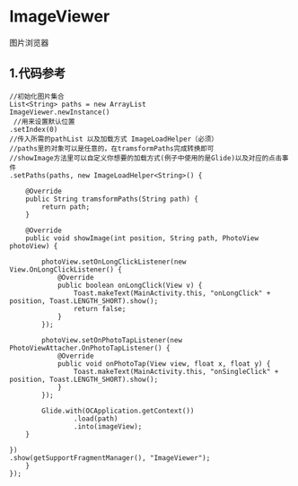 # ImageViewer
图片浏览器
## 1.代码参考
    //初始化图片集合
    List<String> paths = new ArrayList
    ImageViewer.newInstance()
     //用来设置默认位置
    .setIndex(0)
    //传入所需的pathList 以及加载方式 ImageLoadHelper（必须）
    //paths里的对象可以是任意的，在tramsformPaths完成转换即可
    //showImage方法里可以自定义你想要的加载方式(例子中使用的是Glide)以及对应的点击事件
    .setPaths(paths, new ImageLoadHelper<String>() {

        @Override
        public String tramsformPaths(String path) {
            return path;
        }

        @Override
        public void showImage(int position, String path, PhotoView photoView) {

            photoView.setOnLongClickListener(new View.OnLongClickListener() {
                @Override
                public boolean onLongClick(View v) {
                    Toast.makeText(MainActivity.this, "onLongClick" + position, Toast.LENGTH_SHORT).show();
                    return false;
                }
            });

            photoView.setOnPhotoTapListener(new PhotoViewAttacher.OnPhotoTapListener() {
                @Override
                public void onPhotoTap(View view, float x, float y) {
                    Toast.makeText(MainActivity.this, "onSingleClick" + position, Toast.LENGTH_SHORT).show();
                }
            });

            Glide.with(OCApplication.getContext())
                    .load(path)
                    .into(imageView);
        }

    })
    .show(getSupportFragmentManager(), "ImageViewer");
        }
    });
